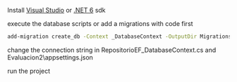 Install [Visual Studio] or [.NET 6] sdk

execute the database scripts or add a migrations with code first

```sh
add-migration create_db -Context _DatabaseContext -OutputDir Migrations -verbose
```

change the connection string in RepositorioEF\_DatabaseContext.cs
and Evaluacion2\appsettings.json

run the project


 [Visual Studio]: https://visualstudio.microsoft.com/
 [.NET 6]: https://dotnet.microsoft.com/en-us/download/dotnet/6.0